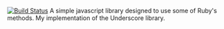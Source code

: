 [![Build
Status](https://travis-ci.org/sherodtaylor/js-ruby.png)](https://travis-ci.org/sherodtaylor/js-ruby)
A simple javascript library designed to use some of Ruby's methods.
My implementation of the Underscore library.
